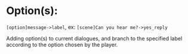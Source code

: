 # Option(s):

`[option]message->label`, ex: `[scene]Can you hear me?->yes_reply`

Adding option(s) to current dialogues, and branch to the specified label according to the option chosen by the player. 